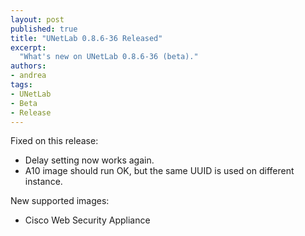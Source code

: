 ```yaml
---
layout: post
published: true
title: "UNetLab 0.8.6-36 Released"
excerpt:
  "What's new on UNetLab 0.8.6-36 (beta)."
authors:
- andrea
tags:
- UNetLab
- Beta
- Release
---
```

Fixed on this release:

* Delay setting now works again.
* A10 image should run OK, but the same UUID is used on different instance.

New supported images:

* Cisco Web Security Appliance
